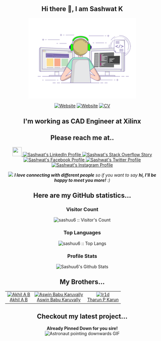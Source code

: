 <h2 align="center"> Hi there 👋, I am Sashwat K </h2>

<div align="center">

<img align="center" alt="Code gif" src="https://github.com/chandan-reddy-k/chandan-reddy-k/blob/master/assets/coding-freak.gif" width="70%" />


[![Website](https://img.shields.io/website?label=sashwat.in&style=for-the-badge&url=https%3A%2F%2Fsashwat.in)](https://www.sashwat.in)
[![Website](https://img.shields.io/website?label=blog&style=for-the-badge&url=https%3A%2F%2Fsashwat.in/blog)](https://www.sashwat.in/blog)
[![CV](https://img.shields.io/website?label=CV&style=for-the-badge&url=https%3A%2F%2Fsashuu6.github.io/curriculum-vitae/sash-cv.pdf)](https://sashuu6.github.io/curriculum-vitae/sash-cv.pdf)

</div>

<h2 align="center"> I'm working as CAD Engineer at Xilinx </h2>

<h2 align="center"> Please reach me at.. </h2>
<p align="center">
    <a href="mailto:hi@sashwat.in">
        <img src="https://image.flaticon.com/icons/svg/725/725643.svg" height="30" width="30" />
    </a>
    <a href="https://in.linkedin.com/in/sashwat-k-25b30a11b">
        <img src="https://www.vectorlogo.zone/logos/linkedin/linkedin-icon.svg" alt="Sashwat's LinkedIn Profile" height="30" width="30">
    </a>
    <a href="https://stackoverflow.com/story/sashuu6">
        <img src="https://www.vectorlogo.zone/logos/stackoverflow/stackoverflow-icon.svg" alt="Sashwat's Stack Overflow Story" height="30" width="30">
    </a>
    <a href="https://www.facebook.com/sashuu6">
        <img src="https://www.vectorlogo.zone/logos/facebook/facebook-icon.svg" alt="Sashwat's Facebook Profile" height="30" width="30">
    </a>
    <a href="https://www.twitter.com/blackisashu">
        <img src="https://www.vectorlogo.zone/logos/twitter/twitter-icon.svg" alt="Sashwat's Twitter Profile" height="30" width="30">
    </a>
    <a href="https://www.instagram.com/sashuu6/">
        <img src="https://www.vectorlogo.zone/logos/instagram/instagram-icon.svg" alt="Sashwat's Instagram Profile" height="30" width="30">
    </a>
</p>

<div align="center">
<img src="https://media.giphy.com/media/LnQjpWaON8nhr21vNW/giphy.gif" width="60"> <em><b>I love connecting with different people</b> so if you want to say <b>hi, I'll be happy to meet you more!</b> :)</em>
</div>

<h2 align="center"> Here are my GitHub statistics... </h2>
<h3 align="center"> Visitor Count </h3>
<p align="center"><img src="https://profile-counter.glitch.me/{sashuu6}/count.svg" alt="sashuu6 :: Visitor's Count" /></p>
<h3 align="center"> Top Languages </h3>
<p align="center"><img src="https://github-readme-stats.vercel.app/api/top-langs/?username=sashuu6&langs_count=10&layout=compact" alt="sashuu6 :: Top Langs" /></p>
<h3 align="center"> Profile Stats </h3>
<p align="center"><img alt="Sashuu6's Github Stats" src="https://github-readme-stats.codestackr.vercel.app/api?username=sashuu6&show_icons=true&hide_border=false&count_private=true" /></p>

<h2 align="center"> My Brothers... </h2>
<table align="center">
<tr>
<td align="center">
<a href="https://github.com/theonlyakhil">
<img src="https://avatars1.githubusercontent.com/u/25252405?s=460&u=dff982fcedeedad5a382c77b19527fb1fef85db1&v=4" width="100px;" alt="Akhil A B"/>
</a>
<br />
<a href="https://github.com/theonlyakhil">Akhil A B</a>
</td>

<td align="center">
<a href="https://github.com/karuvally">
<img src="https://avatars3.githubusercontent.com/u/10782888?s=460&u=69ea28dff9a066f6506309973e228570b591e65f&v=4" width="100px;" alt="Aswin Babu Karuvally"/>
</a>
<br />
<a href="https://github.com/karuvally">Aswin Babu Karuvally</a>
</td>

<td align="center">
<a href="https://github.com/tharunpkarun">
<img src="https://avatars0.githubusercontent.com/u/38854729?s=460&u=922c1e6d9c22e8bde2300f93f323764ad67b7cef&v=4" width="100px;" alt="Ir1d"/>
</a>
<br />
<a href="https://github.com/tharunpkarun">Tharun P Karun</a>
</td>
</tr>
</table>

<h2 align="center"> Checkout my latest project... </h2>
<p align="center">
<b>Already Pinned Down for you sire!</b></br>
<img alt="Astronaut pointing downwards GIF" src="https://media.giphy.com/media/Js7cqIkpxFy0bILFFA/giphy.gif">
</p>

